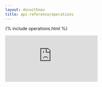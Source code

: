 ```yaml
---
layout: docwithnav
title: api-reference/operations
---
```

<!-- BEGIN MUNGE: UNVERSIONED_WARNING -->


<!-- END MUNGE: UNVERSIONED_WARNING -->
<!-- needed for gh-pages to render html files when imported -->
{% include operations.html %}

<!-- BEGIN MUNGE: IS_VERSIONED -->
<!-- TAG IS_VERSIONED -->
<!-- END MUNGE: IS_VERSIONED -->


<!-- BEGIN MUNGE: GENERATED_ANALYTICS -->
[![Analytics](https://kubernetes-site.appspot.com/UA-36037335-10/GitHub/docs/api-reference/operations.md?pixel)]()
<!-- END MUNGE: GENERATED_ANALYTICS -->

